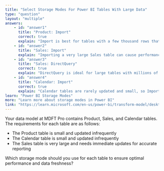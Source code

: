 ```yaml
---
title: "Select Storage Modes For Power BI Tables With Large Data"
type: "question"
layout: "multiple"
answers:
    - id: "answer1"
      title: "Product: Import"
      correct: true
      explain: "Import is best for tables with a few thousand rows that are updated infrequently, providing fast performance."
    - id: "answer2"
      title: "Sales: Import"
      explain: "Importing a very large Sales table can cause performance issues and slow refresh times. Import mode also does not provide immediate updates."
    - id: "answer3"
      title: "Sales: DirectQuery"
      correct: true
      explain: "DirectQuery is ideal for large tables with millions of rows that need immediate updates in reports."
    - id: "answer4"
      title: "Calendar: Import"
      correct: true
      explain: "Calendar tables are rarely updated and small, so Import is the most efficient storage mode."
learn: "Power BI Storage Modes"
more: "Learn more about storage modes in Power BI"
link: "https://learn.microsoft.com/en-us/power-bi/transform-model/desktop-storage-mode"
---
```

Your data model at MDFT Pro contains Product, Sales, and Calendar tables. The requirements for each table are as follows:

- The Product table is small and updated infrequently
- The Calendar table is small and updated infrequently
- The Sales table is very large and needs immediate updates for accurate reporting

Which storage mode should you use for each table to ensure optimal performance and data freshness?
